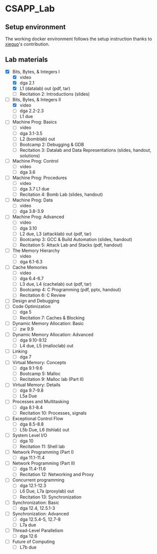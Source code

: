 # CSAPP_Lab

## Setup environment
The working docker environment follows the setup instruction thanks to [xieguo](https://hub.docker.com/r/xieguochao/csapp)'s contribution.


## Lab materials


- [x] Bits, Bytes, & Integers I 
  - [x] video
  - [x] dga	2.1	
  - [x] L1 (datalab) out (pdf, tar)
  - [ ] Recitation 2: Introductions (slides)
- [ ] Bits, Bytes, & Integers II 
  - [x] video	
  - [ ] dga	2.2-2.3	
  - [ ] L1 due
- [ ] Machine Prog: Basics 
  - [ ] video
  - [ ] dga	3.1-3.5	
  - [ ] L2 (bomblab) out 
  - [ ] Bootcamp 2: Debugging & GDB 
  - [ ] Recitation 3: Datalab and Data Representations (slides, handout, solutions)
- [ ] Machine Prog: Control 
  - [ ] video
  - [ ] dga	3.6	
- [ ] Machine Prog: Procedures 
  - [ ] video
  - [ ] dga	3.7	L1 due
  - [ ] Recitation 4: Bomb Lab (slides, handout)
- [ ] Machine Prog: Data 
  - [ ] video
  - [ ] dga	3.8-3.9	
- [ ] Machine Prog: Advanced 
  - [ ] video	
  - [ ] dga	3.10	
  - [ ] L2 due, L3 (attacklab) out (pdf, tar)
  - [ ] Bootcamp 3: GCC & Build Automation (slides, handout)			
  - [ ] Recitation 5: Attack Lab and Stacks (pdf, handout)
- [ ] The Memory Hierarchy  
  - [ ] video	
  - [ ] dga	6.1-6.3	
- [ ] Cache Memories  
  - [ ] video	
  - [ ] dga	6.4-6.7	
  - [ ] L3 due, L4 (cachelab) out (pdf, tar)
  - [ ] Bootcamp 4: C Programming (pdf, pptx, handout)			
  - [ ] Recitation 6: C Review
- [ ] Design and Debugging		
- [ ] Code Optimization	
  - [ ] dga	5	
  - [ ] Recitation 7: Caches & Blocking
- [ ] Dynamic Memory Allocation: Basic	
  - [ ] zw	9.9	
- [ ] Dynamic Memory Allocation: Advanced	
  - [ ] dga	9.10-9.12	
  - [ ] L4 due, L5 (malloclab) out
- [ ] Linking	
  - [ ] dga	7	
- [ ] Virtual Memory: Concepts	
  - [ ] dga	9.1-9.6	
  - [ ] Bootcamp 5: Malloc			
  - [ ] Recitation 9: Malloc lab (Part II)
- [ ] Virtual Memory: Details	
  - [ ] dga	9.7-9.8	
  - [ ] L5a Due
- [ ] Processes and Multitasking	
  - [ ] dga	8.1-8.4	
  - [ ] Recitation 10: Processes, signals
- [ ] Exceptional Control Flow	
  - [ ] dga	8.5-8.8	
  - [ ] L5b Due, L6 (tshlab) out
- [ ] System Level I/O	
  - [ ] dga	10	
  - [ ] Recitation 11: Shell lab
- [ ] Network Programming (Part I)	
  - [ ] dga	11.1-11.4	
- [ ] Network Programming (Part II)	
  - [ ] dga	11.4-11.6	
  - [ ] Recitation 12: Networking and Proxy
- [ ] Concurrent programming	
  - [ ] dga	12.1-12.3	
  - [ ] L6 Due, L7a (proxylab) out
  - [ ] Recitation 13: Synchronization
- [ ] Synchronization: Basic	
  - [ ] dga	12.4, 12.5.1-3	
- [ ] Synchronization: Advanced
  - [ ] dga	12.5.4-5, 12.7-8
  - [ ] L7a due

- [ ] Thread-Level Parallelism
  - [ ] dga	12.6	
- [ ] Future of Computing
  - [ ] L7b due
